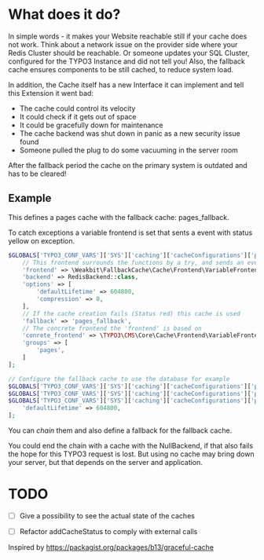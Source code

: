 # What does it do?

In simple words - it makes your Website reachable still if your cache does not work. Think about a network issue on the provider side where your Redis Cluster should be reachable. Or someone updates your SQL Cluster, configured for the TYPO3 Instance and did not tell you!
Also, the fallback cache ensures components to be still cached, to reduce system load.

In addition, the Cache itself has a new Interface it can implement and tell this Extension it went bad:
- The cache could control its velocity
- It could check if it gets out of space
- It could be gracefully down for maintenance
- The cache backend was shut down in panic as a new security issue found
- Someone pulled the plug to do some vacuuming in the server room

After the fallback period the cache on the primary system is outdated and has to be cleared!

## Example
This defines a pages cache with the fallback cache: pages_fallback.

To catch exceptions a variable frontend is set that sents a event with status yellow on exception.

```PHP
$GLOBALS['TYPO3_CONF_VARS']['SYS']['caching']['cacheConfigurations']['pages'] = [
    // This frontend surrounds the functions by a try, and sends an event on exception (Status yellow)
    'frontend' => \Weakbit\FallbackCache\Cache\Frontend\VariableFrontend::class,
    'backend' => RedisBackend::class,
    'options' => [
        'defaultLifetime' => 604800,
        'compression' => 0,
    ],
    // If the cache creation fails (Status red) this cache is used 
    'fallback' => 'pages_fallback',
    // The concrete frontend the 'frontend' is based on
    'conrete_frontend' => \TYPO3\CMS\Core\Cache\Frontend\VariableFrontend::class,
    'groups' => [
        'pages',
    ]
];

// Configure the fallback cache to use the database for example
$GLOBALS['TYPO3_CONF_VARS']['SYS']['caching']['cacheConfigurations']['pages_fallback'] = $GLOBALS['TYPO3_CONF_VARS']['SYS']['caching']['cacheConfigurations']['pages'];
$GLOBALS['TYPO3_CONF_VARS']['SYS']['caching']['cacheConfigurations']['pages_fallback']['backend'] = Typo3DatabaseBackend::class;
$GLOBALS['TYPO3_CONF_VARS']['SYS']['caching']['cacheConfigurations']['pages_fallback']['options'] = [
    'defaultLifetime' => 604800,
];
```

You can *chain* them and also define a fallback for the fallback cache.

You could end the chain with a cache with the NullBackend, if that also fails the hope for this TYPO3 request is lost. But using no cache may bring down your server, but that depends on the server and application.

# TODO
- [ ] Give a possibility to see the actual state of the caches
- [ ] Refactor addCacheStatus to comply with external calls


Inspired by https://packagist.org/packages/b13/graceful-cache
